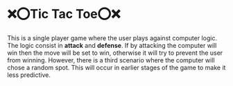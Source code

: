 # ❌⭕️Tic Tac Toe⭕️❌

This is a single player game where the user plays against computer logic. The logic consist in **attack** and **defense**. If by attacking the computer will win then the move will be set to win, otherwise it will try to prevent the user from winning. However, there is a third scenario where the computer will chose a random spot. This will occur in earlier stages of the game to make it less predictive.
